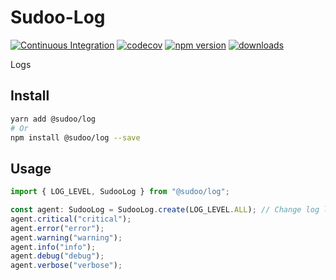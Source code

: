 # Sudoo-Log

[![Continuous Integration](https://github.com/SudoDotDog/Sudoo-Log/actions/workflows/ci.yml/badge.svg)](https://github.com/SudoDotDog/Sudoo-Log/actions/workflows/ci.yml)
[![codecov](https://codecov.io/gh/SudoDotDog/Sudoo-Log/branch/master/graph/badge.svg)](https://codecov.io/gh/SudoDotDog/Sudoo-Log)
[![npm version](https://badge.fury.io/js/%40sudoo%2Flog.svg)](https://www.npmjs.com/package/@sudoo/log)
[![downloads](https://img.shields.io/npm/dm/@sudoo/log.svg)](https://www.npmjs.com/package/@sudoo/log)

Logs

## Install

```sh
yarn add @sudoo/log
# Or
npm install @sudoo/log --save
```

## Usage

```ts
import { LOG_LEVEL, SudooLog } from "@sudoo/log";

const agent: SudooLog = SudooLog.create(LOG_LEVEL.ALL); // Change log level by environment
agent.critical("critical");
agent.error("error");
agent.warning("warning");
agent.info("info");
agent.debug("debug");
agent.verbose("verbose");
```
